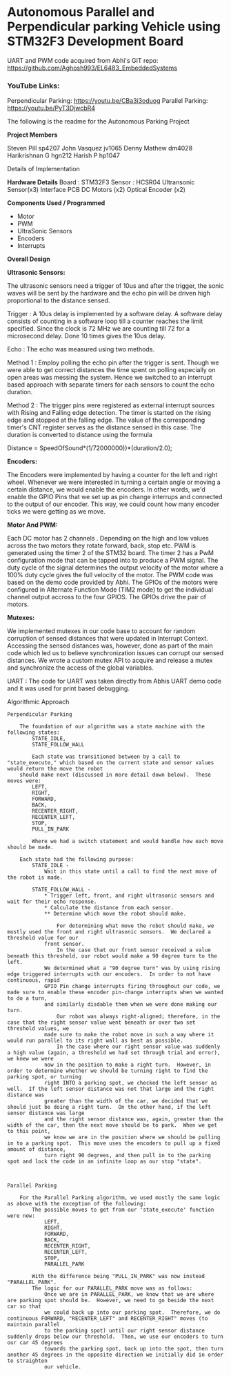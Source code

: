 # Autonomous Parallel and Perpendicular parking Vehicle using STM32F3 Development Board

UART and PWM code acquired from  Abhi's GIT repo: https://github.com/Aghosh993/EL6483_EmbeddedSystems

### YouTube Links:

Perpendicular Parking: https://youtu.be/CBa3i3oduog
Parallel Parking: https://youtu.be/PyT3DjwcbR4


The following is the readme for the Autonomous Parking Project 

**Project Members**

Steven Pill	sp4207
John Vasquez    jv1065
Denny Mathew	dm4028
Harikrishnan G  hgn212
Harish P        hp1047


Details of Implementation

**Hardware Details**
	Board : STM32F3
	Sensor : HCSR04 Ultransonic Sensor(x3)
	Interface PCB 
	DC Motors (x2)
	Optical Encoder (x2)

**Components Used / Programmed**
	
* Motor
* PWM
* UltraSonic Sensors
* Encoders
* Interrupts

**Overall Design**

**Ultrasonic Sensors:**

The ultrasonic sensors need a trigger of 10us and after the trigger, the sonic waves will be sent by the hardware and the echo pin will be driven high proportional to the distance sensed.
	
Trigger : A 10us delay is implemented by a software delay. A software delay consists of counting in a software loop till a counter reaches the limit specified. Since the clock is 72 MHz we are counting till 72 for a microsecond delay. Done 10 times gives the 10us delay.

Echo : The echo was measured using two methods.
	
Method 1 : Employ polling the echo pin after the trigger is sent.  Though we were able to get correct distances the time spent on polling especially on open areas was messing the system. Hence we switched to an interrupt based approach with separate timers for each sensors to count the echo duration. 
	
Method 2 : The trigger pins were registered as external interrupt sources with Rising and Falling edge detection. The timer is started on the rising edge and stopped at the falling edge. The value of the corresponding timer's CNT register serves as the distance sensed in this case. The duration is converted to distance using the formula 

Distance = SpeedOfSound*(1/72000000))*(duration/2.0);

**Encoders:**
	
The Encoders were implemented by having a counter for the left and right wheel.  Whenever we were interested in turning a certain angle or moving a certain distance, we would enable the encoders.  In other words, we'd enable the GPIO Pins that we set up as pin change interrups and connected to the output of our encoder.  This way, we could count how many encoder ticks we were getting as we move.

**Motor And PWM:** 

Each DC motor has 2 channels . Depending on the high and low values across the two motors they rotate forward, back, stop etc.
PWM is generated using the timer 2 of the STM32 board. The timer 2 has a PwM configuration mode that can be tapped into to produce a PWM signal. The duty cycle of the signal determines the output velocity of the motor where a 100% duty cycle gives the full velocity of the motor. The PWM code was based on the demo code provided by Abhi. The GPIOs of the motors were configured in Alternate Function Mode (TIM2 mode) to get the individual channel output accross to the four GPIOS. The GPIOs drive the pair of motors.

**Mutexes:**

We implemented mutexes in our code base to account for random corruption of sensed distances that were updated in Interrupt Context. Accessing the sensed distances was, however, done as part of the main code which led us to believe synchronization issues can corrupt our sensed distances. We wrote a custom mutex API to acquire and release a mutex and synchronize the access of the global variables.

UART :
	The code for UART was taken directly from Abhis UART demo code and it was used for print based debugging.
	
Algorithmic Approach

	Perpendicular Parking
		
		The foundation of our algorithm was a state machine with the following states:
			STATE_IDLE,
			STATE_FOLLOW_WALL
		
			Each state was transitioned between by a call to "state_execute," which based on the current state and sensor values would return the move the robot
		should make next (discussed in more detail down below).  These moves were:
			LEFT,
			RIGHT,
			FORWARD,
			BACK,
			RECENTER_RIGHT,
			RECENTER_LEFT,
			STOP,
			PULL_IN_PARK
			
			Where we had a switch statement and would handle how each move should be made.
		
		Each state had the following purpose:
			STATE_IDLE - 
				Wait in this state until a call to find the next move of the robot is made.
				
			STATE_FOLLOW_WALL - 
				* Trigger left, front, and right ultrasonic sensors and wait for their echo response.  
				* Calculate the distance from each sensor.
				** Determine which move the robot should make.
				
					For determining what move the robot should make, we mostly used the front and right ultrasonic sensors.  We declared a threshold value for our 
				front sensor.  
					In the case that our front sensor received a value beneath this threshold, our robot would make a 90 degree turn to the left.
				We determined what a "90 degree turn" was by using rising edge triggered interrupts with our encoders.  In order to not have continuous, rapid 
				GPIO Pin change interrupts firing throughout our code, we made sure to enable these encoder pin-change interrupts when we wanted to do a turn,
				and similarly disdable them when we were done making our turn.
					Our robot was always right-aligned; therefore, in the case that the right sensor value went beneath or over two set threshold values, we
				made sure to make the robot move in such a way where it would run parallel to its right wall as best as possible.
					In the case where our right sensor value was suddenly a high value (again, a threshold we had set through trial and error), we knew we were
				now in the position to make a right turn.  However, in order to determine whether we should be turning right to find the parking spot, or turning
				right INTO a parking spot, we checked the left sensor as well.  If the left sensor distance was not that large and the right distance was
				greater than the width of the car, we decided that we should just be doing a right turn.  On the other hand, if the left sensor distance was large
				and the right sensor distance was, again, greater than the width of the car, then the next move should be to park.  When we get to this point,
				we know we are in the position where we should be pulling in to a parking spot.  This move uses the encoders to pull up a fixed amount of distance, 
				turn right 90 degrees, and then pull in to the parking spot and lock the code in an infinite loop as our stop "state".
				
					
	
	Parallel Parking
		
		For the Parallel Parking algorithm, we used mostly the same logic as above with the exception of the following:
			The possible moves to get from our 'state_execute' function were now:
				LEFT,
				RIGHT,
				FORWARD,
				BACK,
				RECENTER_RIGHT,
				RECENTER_LEFT,
				STOP,
				PARALLEL_PARK
			
			With the difference being "PULL_IN_PARK" was now instead "PARALLEL_PARK".
			The logic for our PARALLEL_PARK move was as follows:
				Once we are in PARALLEL_PARK, we know that we are where are parking spot should be.  However, we need to go beside the next car so that 
				we could back up into our parking spot.  Therefore, we do continuous FORWARD, "RECENTER_LEFT" and RECENTER_RIGHT" moves (to maintain parallel
				to the parking spot) until our right sensor distance suddenly drops below our threshold.  Then, we use our encoders to turn our car 45 degrees
				towards the parking spot, back up into the spot, then turn another 45 degrees in the opposite direction we initially did in order to straighten
				our vehicle.
